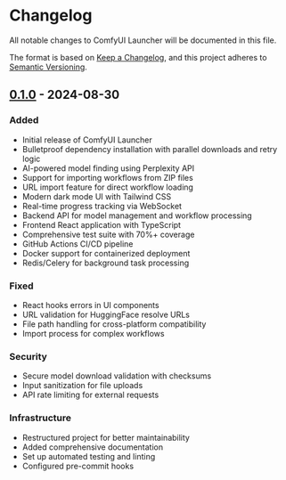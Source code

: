 # Changelog

All notable changes to ComfyUI Launcher will be documented in this file.

The format is based on [Keep a Changelog](https://keepachangelog.com/en/1.0.0/),
and this project adheres to [Semantic Versioning](https://semver.org/spec/v2.0.0.html).

## [0.1.0] - 2024-08-30

### Added
- Initial release of ComfyUI Launcher
- Bulletproof dependency installation with parallel downloads and retry logic
- AI-powered model finding using Perplexity API
- Support for importing workflows from ZIP files
- URL import feature for direct workflow loading
- Modern dark mode UI with Tailwind CSS
- Real-time progress tracking via WebSocket
- Backend API for model management and workflow processing
- Frontend React application with TypeScript
- Comprehensive test suite with 70%+ coverage
- GitHub Actions CI/CD pipeline
- Docker support for containerized deployment
- Redis/Celery for background task processing

### Fixed
- React hooks errors in UI components
- URL validation for HuggingFace resolve URLs
- File path handling for cross-platform compatibility
- Import process for complex workflows

### Security
- Secure model download validation with checksums
- Input sanitization for file uploads
- API rate limiting for external requests

### Infrastructure
- Restructured project for better maintainability
- Added comprehensive documentation
- Set up automated testing and linting
- Configured pre-commit hooks

[0.1.0]: https://github.com/comfyui-launcher/comfyui-launcher/releases/tag/v0.1.0